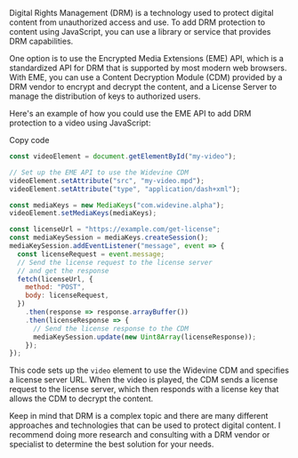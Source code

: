 Digital Rights Management (DRM) is a technology used to protect digital content from unauthorized access and use. To add DRM protection to content using JavaScript, you can use a library or service that provides DRM capabilities.

One option is to use the Encrypted Media Extensions (EME) API, which is a standardized API for DRM that is supported by most modern web browsers. With EME, you can use a Content Decryption Module (CDM) provided by a DRM vendor to encrypt and decrypt the content, and a License Server to manage the distribution of keys to authorized users.

Here's an example of how you could use the EME API to add DRM protection to a video using JavaScript:

Copy code

```jsx
const videoElement = document.getElementById("my-video");

// Set up the EME API to use the Widevine CDM
videoElement.setAttribute("src", "my-video.mpd");
videoElement.setAttribute("type", "application/dash+xml");

const mediaKeys = new MediaKeys("com.widevine.alpha");
videoElement.setMediaKeys(mediaKeys);

const licenseUrl = "https://example.com/get-license";
const mediaKeySession = mediaKeys.createSession();
mediaKeySession.addEventListener("message", event => {
  const licenseRequest = event.message;
  // Send the license request to the license server
  // and get the response
  fetch(licenseUrl, {
    method: "POST",
    body: licenseRequest,
  })
    .then(response => response.arrayBuffer())
    .then(licenseResponse => {
      // Send the license response to the CDM
      mediaKeySession.update(new Uint8Array(licenseResponse));
    });
});
```

This code sets up the `video` element to use the Widevine CDM and specifies a license server URL. When the video is played, the CDM sends a license request to the license server, which then responds with a license key that allows the CDM to decrypt the content.

Keep in mind that DRM is a complex topic and there are many different approaches and technologies that can be used to protect digital content. I recommend doing more research and consulting with a DRM vendor or specialist to determine the best solution for your needs.
